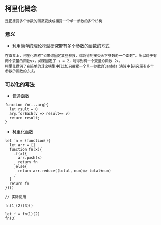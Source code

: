 ## 柯里化概念
`是把接受多个参数的函数变换成接受一个单一参数的多个杉树`

### 意义
- 利用简单的理论模型研究带有多个参数的函数的方式
```
在直觉上，柯里化声称“如果你固定某些参数，你将得到接受余下参数的一个函数”。所以对于有两个变量的函数yx，如果固定了 y = 2，则得到有一个变量的函数 2x。
柯里化提供了在简单的理论模型中[比如只接受一个单一参数的lambda 演算中]研究带有多个参数的函数的方式。
```


### 可以化的写法
- 普通函数
```
function fn(...arg){
  let rsult = 0
  arg.forEach(v => result+= v)
  return result;
}

```

- 柯里化函数
```
let fn = (function(){
  let arr = []
  function fn(x){
    if(x){
      arr.push(x)
      return fn
    }else{
      return arr.reduce((total, num)=> total+num)
    }
  }
  return fn
})()

// 实际使用

fn(1)(2)(3)()

let f = fn(1)(2)
fn(3)
```